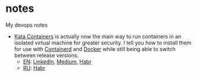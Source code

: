 # notes
My devops notes

* [Kata Containers](https://katacontainers.io/) is actually now the main way to run containers in an isolated virtual machine for greater security. I tell you how to install them for use with [Containerd](https://containerd.io/) and [Docker](https://www.docker.com/) while still being able to switch between release versions.
    - [EN](kata-containers-for-docker.en.md): [LinkedIn](https://www.linkedin.com/pulse/kata-containers-docker-2024-filipp-frizzy-uwzdf), [Medium](https://medium.com/@filippfrizzy/kata-containers-for-docker-in-2024-1e98746237ca), [Habr](https://habr.com/ru/articles/840538/)
    - [RU](kata-containers-for-docker.ru.md): [Habr](https://habr.com/ru/articles/840532/)
